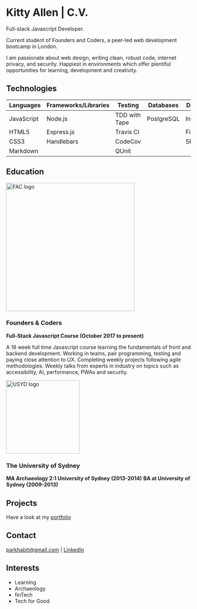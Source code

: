 # Kitty Allen | C.V.

Full-stack Javascript Developer.

Current student of Founders and Coders, a peer-led web development bootcamp in London.

I am passionate about web design, writing clean, robust code, internet privacy, and security.
Happiest in environments which offer plentiful opportunities for learning, development and creativity.


## Technologies


| Languages       | Frameworks/Libraries  | Testing       | Databases  | Design   | Tools/Others     |
| --------------- | --------------------- | ------------- | ---------- | -------- | ---------------- |
| JavaScript      | Node.js               | TDD with Tape | PostgreSQL | Invision | Git & GitHub     |
| HTML5           | Express.js            | Travis CI     |            | Figma    | Heroku           |
| CSS3            | Handlebars            | CodeCov       |            | Sketch   | Accessibility    |
| Markdown        |                       | QUnit         |            |          | User Testing     |


## Education

<img src="https://media.licdn.com/media/p/8/005/0a3/300/0f370ec.png" alt="FAC logo" width="350px">

### Founders & Coders
__Full-Stack Javascript Course (October 2017 to present)__

A 16 week full time Javascript course learning the fundamentals of front and backend development. Working in teams, pair programming, testing and paying close attention to UX. Completing weekly projects following agile methodologies. Weekly talks from experts in industry on topics such as accessibility, AI, performance, PWAs and security.

<img src ="https://images.duckduckgo.com/iu/?u=https%3A%2F%2Fphilipstanfielddotcom.files.wordpress.com%2F2015%2F03%2Funiversity_of_sydney_new_logo_stacked.png&f=1" alt="USYD logo" height="200px">

### The University of Sydney

__MA Archaeology 2:1 University of Sydney (2013-2014)__
__BA at University of Sydney (2009-2013)__

## Projects
Have a look at my [portfolio](https://github.com/parkhabit/portfolio)

## Contact
parkhabit@gmail.com | [LinkedIn]()

## Interests
* Learning
* Archaeology
* finTech
* Tech for Good
